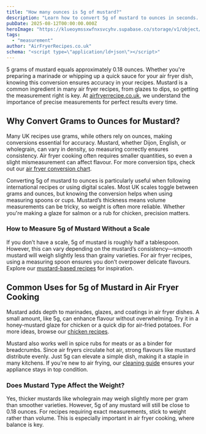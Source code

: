 ```yaml
---
title: "How many ounces is 5g of mustard?"
description: "Learn how to convert 5g of mustard to ounces in seconds. Perfect for air fryer recipes and precise cooking measurements."
pubDate: 2025-08-12T00:00:00.000Z
heroImage: "https://klueoymssxwfnxsvcyhv.supabase.co/storage/v1/object/public/md/how-many-ounces-is-5g-mustard-e806479b.webp"
tags:
  - "measurement"
author: "AirFryerRecipes.co.uk"
schema: "<script type=\"application/ld+json\"></script>"
---
```


<p>5 grams of mustard equals approximately 0.18 ounces. Whether you're preparing a marinade or whipping up a quick sauce for your air fryer dish, knowing this conversion ensures accuracy in your recipes. Mustard is a common ingredient in many air fryer recipes, from glazes to dips, so getting the measurement right is key. At <a href=https://www.airfryerrecipe.co.uk>airfryerrecipe.co.uk</a>, we understand the importance of precise measurements for perfect results every time.</p>  

<h2>Why Convert Grams to Ounces for Mustard?</h2>  
<p>Many UK recipes use grams, while others rely on ounces, making conversions essential for accuracy. Mustard, whether Dijon, English, or wholegrain, can vary in density, so measuring correctly ensures consistency. Air fryer cooking often requires smaller quantities, so even a slight mismeasurement can affect flavour. For more conversion tips, check out our <a href=https://www.airfryerrecipe.co.uk/air-fryer-conversion-chart>air fryer conversion chart</a>.</p>  

<p>Converting 5g of mustard to ounces is particularly useful when following international recipes or using digital scales. Most UK scales toggle between grams and ounces, but knowing the conversion helps when using measuring spoons or cups. Mustard’s thickness means volume measurements can be tricky, so weight is often more reliable. Whether you're making a glaze for salmon or a rub for chicken, precision matters.</p>  

<h3>How to Measure 5g of Mustard Without a Scale</h3>  
<p>If you don’t have a scale, 5g of mustard is roughly half a tablespoon. However, this can vary depending on the mustard’s consistency—smooth mustard will weigh slightly less than grainy varieties. For air fryer recipes, using a measuring spoon ensures you don’t overpower delicate flavours. Explore our <a href=https://www.airfryerrecipe.co.uk/recipes>mustard-based recipes</a> for inspiration.</p>  

<h2>Common Uses for 5g of Mustard in Air Fryer Cooking</h2>  
<p>Mustard adds depth to marinades, glazes, and coatings in air fryer dishes. A small amount, like 5g, can enhance flavour without overwhelming. Try it in a honey-mustard glaze for chicken or a quick dip for air-fried potatoes. For more ideas, browse our <a href=https://www.airfryerrecipe.co.uk/recipe-category/chicken>chicken recipes</a>.</p>  

<p>Mustard also works well in spice rubs for meats or as a binder for breadcrumbs. Since air fryers circulate hot air, strong flavours like mustard distribute evenly. Just 5g can elevate a simple dish, making it a staple in many kitchens. If you're new to air frying, our <a href=https://www.airfryerrecipe.co.uk/air-fryer-cleaner>cleaning guide</a> ensures your appliance stays in top condition.</p>  

<h3>Does Mustard Type Affect the Weight?</h3>  
<p>Yes, thicker mustards like wholegrain may weigh slightly more per gram than smoother varieties. However, 5g of any mustard will still be close to 0.18 ounces. For recipes requiring exact measurements, stick to weight rather than volume. This is especially important in air fryer cooking, where balance is key.</p>